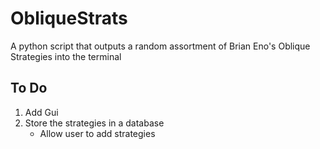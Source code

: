 # ObliqueStrats

A python script that outputs a random assortment of Brian Eno's Oblique Strategies into the terminal


## To Do 

1. Add Gui
2. Store the strategies in a database
   - Allow user to add strategies
